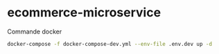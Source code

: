 # ecommerce-microservice

Commande docker

```bash
docker-compose -f docker-compose-dev.yml --env-file .env.dev up -d
```